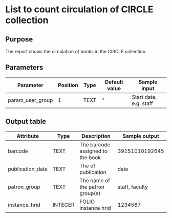 # List to count circulation of CIRCLE collection

## Purpose
The report shows the circulation of books in the CIRCLE collection.

## Parameters

|Parameter|Position|Type|Default value|Sample input|
|---|---|---|---|---|
|param_user_group|1|TEXT|''|Start date, e.g. staff|

## Output table

| Attribute | Type | Description | Sample output |
| --- | --- | --- | --- |
| barcode | TEXT | The barcode assigned to the book | 39151010192645 |
| publication_date | TEXT | The of publication | date |
| patron_group | TEXT | The name of the patron group(s) | staff, faculty |
| instance_hrid | INTEGER | FOLIO instance hrid | 1234567 |
